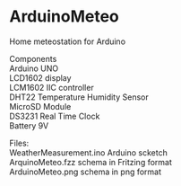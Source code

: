 # ArduinoMeteo

Home meteostation for Arduino

Components <br>
Arduino UNO <br>
LCD1602 display <br>
LCM1602 IIC controller <br>
DHT22 Temperature Humidity Sensor <br>
MicroSD Module <br>
DS3231 Real Time Clock <br>
Battery 9V <br>

Files: <br>
WeatherMeasurement.ino Arduino scketch <br>
ArquinoMeteo.fzz  schema in Fritzing format <br>
ArduinoMeteo.png  schema in png format <br>
